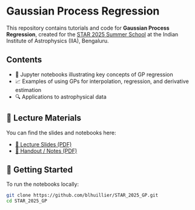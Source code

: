 # Gaussian Process Regression

This repository contains tutorials and code for **Gaussian Process Regression**, created for the [STAR 2025 Summer School]([https://www.example.com](https://events.iiap.res.in/event/250/)) at the Indian Institute of Astrophysics (IIA), Bengaluru.

## Contents

- 📝 Jupyter notebooks illustrating key concepts of GP regression
- 📈 Examples of using GPs for interpolation, regression, and derivative estimation
- 🔍 Applications to astrophysical data

## 📂 Lecture Materials

You can find the slides and notebooks here:

- [📑 Lecture Slides (PDF)](https://drive.google.com/file/d/1IQaQUfXMFrHhbff7Gda8Tx5vr35mfDUm/view?usp=sharing)
- [📓 Handout / Notes (PDF)](Notebooks/GP_solution.ipynb)

## 🚀 Getting Started

To run the notebooks locally:

```bash
git clone https://github.com/blhuillier/STAR_2025_GP.git
cd STAR_2025_GP
